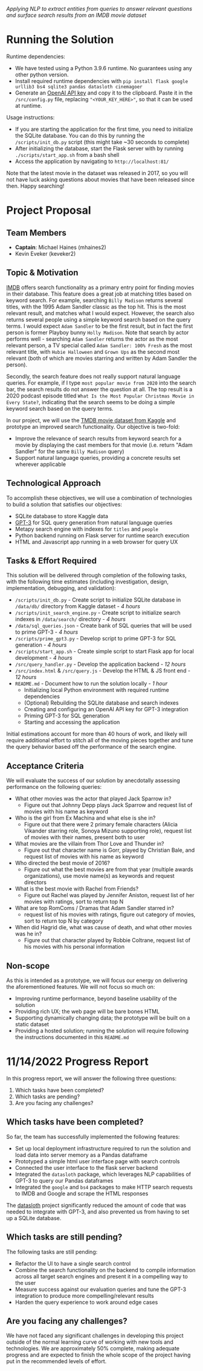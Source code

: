 *Applying NLP to extract entities from queries to answer relevant questions and surface search results from an IMDB movie dataset*

# Running the Solution

Runtime dependencies:

* We have tested using a Python 3.9.6 runtime. No guarantees using any other python version.
* Install required runtime dependencies with `pip install flask google urllib3 bs4 sqlite3 pandas datasloth cinemagoer`
* Generate an [OpenAI API key](https://beta.openai.com/account/api-keys) and copy it to the clipboard. Paste it in the `/src/config.py` file, replacing `"<YOUR_KEY_HERE>"`, so that it can be used at runtime.

Usage instructions:

* If you are starting the application for the first time, you need to initialize the SQLite database. You can do this by running the `/scripts/init_db.py` script (this might take ~30 seconds to complete)
* After initializing the database, start the Flask server with by running `./scripts/start_app.sh` from a bash shell
* Access the application by navigating to `http://localhost:81/`

Note that the latest movie in the dataset was released in 2017, so you will not have luck asking questions about movies that have been released since then. Happy searching!

# Project Proposal

## Team Members

* **Captain**: Michael Haines (mhaines2)
* Kevin Eveker (keveker2)

## Topic & Motivation

[IMDB](https://imdb.com) offers search functionality as a primary entry point for finding movies in their database.  This feature does a great job at matching titles based on keyword search. For example, searching `Billy Madison` returns several titles, with the 1995 Adam Sandler classic as the top hit. This is the most relevant result, and matches what I would expect. However, the search also returns several people using a simple keyword search based on the query terms. I would expect `Adam Sandler` to be the first result, but in fact the first person is former Playboy bunny `Holly Madison`. Note that search by actor performs well - searching `Adam Sandler` returns the actor as the most relevant person, a TV special called `Adam Sandler: 100% Fresh` as the most relevant title, with `Hubie Halloween` and `Grown Ups` as the second most relevant (both of which are movies starring and written by Adam Sandler the person).

Secondly, the search feature does not really support natural language queries. For example, if I type `most popular movie from 2020` into the search bar, the search results do not answer the question at all. The top result is a 2020 podcast episode titled `What Is the Most Popular Christmas Movie in Every State?`, indicating that the search seems to be doing a simple keyword search based on the query terms.

In our project, we will use the [TMDB movie dataset from Kaggle](https://www.kaggle.com/datasets/tmdb/tmdb-movie-metadata) and prototype an improved search functionality. Our objective is two-fold:

* Improve the relevance of search results from keyword search for a movie by displaying the cast members for that movie (i.e. return "Adam Sandler" for the same `Billy Madison` query)
* Support natural language queries, providing a concrete results set wherever applicable

## Technological Approach

To accomplish these objectives, we will use a combination of technologies to build a solution that satisfies our objectives:

* SQLite database to store Kaggle data
* [GPT-3](https://openai.com/api/) for SQL query generation from natural language queries
* Metapy search engine with indexes for `titles` and `people`
* Python backend running on Flask server for runtime search execution
* HTML and Javascript app running in a web browser for query UX

## Tasks & Effort Required

This solution will be delivered through completion of the following tasks, with the following time estimates (including investigation, design, implementation, debugging, and validation):

* `/scripts/init_db.py` - Create script to initialize SQLite database in `/data/db/` directory from Kaggle dataset - *4 hours*
* `/scripts/init_search_engine.py` - Create script to initialize search indexes in `/data/search/` directory - *4 hours*
* `/data/sql_queries.json` - Create bank of SQL queries that will be used to prime GPT-3 - *4 hours*
* `/scripts/prime_gpt3.py` - Develop script to prime GPT-3 for SQL generation - *4 hours*
* `/scripts/start_app.sh` - Create simple script to start Flask app for local development - *4 hours*
* `/src/query_handler.py` - Develop the application backend - *12 hours*
* `/src/index.html` & `/src/query.js` - Develop the HTML & JS front end - *12 hours*
* `README.md` - Document how to run the solution locally - *1 hour*
    * Initializing local Python environment with required runtime dependencies
    * (Optional) Rebuilding the SQLite database and search indexes
    * Creating and configuring an OpenAI API key for GPT-3 integration
    * Priming GPT-3 for SQL generation
    * Starting and accessing the application

Initial estimations account for more than 40 hours of work, and likely will require additional effort to stitch all of the moving pieces together and tune the query behavior based off the performance of the search engine.

## Acceptance Criteria

We will evaluate the success of our solution by anecdotally assessing performance on the following queries:

* What other movies was the actor that played Jack Sparrow in?
    * Figure out that Johnny Depp plays Jack Sparrow and request list of movies with his name as keyword
* Who is the girl from Ex Machina and what else is she in?
    * Figure out that there were 2 primary female characters (Alicia Vikander starring role, Sonoya Mizuno supporting role), request list of movies with their names, present both to user
* What movies are the villain from Thor Love and Thunder in?
    * Figure out that character name is Gorr, played by Christian Bale, and request list of movies with his name as keyword
* Who directed the best movie of 2016?
    * Figure out what the best movies are from that year (multiple awards organizations), use movie name(s) as keywords and request directors
* What is the best movie with Rachel from Friends?
    * Figure out Rachel was played by Jennifer Aniston, request list of her movies with ratings, sort to return top N
* What are top RomComs / Dramas that Adam Sandler starred in?
    * request list of his movies with ratings, figure out category of movies, sort to return top N by category
* When did Hagrid die, what was cause of death, and what other movies was he in?
    * Figure out that character played by Robbie Coltrane, request list of his movies with his personal information

## Non-scope

As this is intended as a prototype, we will focus our energy on delivering the aforementioned features. We will not focus so much on:

* Improving runtime performance, beyond baseline usability of the solution
* Providing rich UX; the web page will be bare bones HTML
* Supporting dynamically changing data; the prototype will be built on a static dataset
* Providing a hosted solution; running the solution will require following the instructions documented in this `README.md`

# 11/14/2022 Progress Report

In this progress report, we will answer the following three questions:

1. Which tasks have been completed?
1. Which tasks are pending?
1. Are you facing any challenges?

## Which tasks have been completed?
So far, the team has successfully implemented the following features:

* Set up local deployment infrastructure required to run the solution and load data into server memory as a Pandas dataframe
* Prototyped a simple html user interface page with search controls
* Connected the user interface to the flask server backend
* Integrated the `datasloth` package, which leverages NLP capabilities of GPT-3 to query our Pandas dataframes
* Integrated the `google` and `bs4` packages to make HTTP search requests to IMDB and Google and scrape the HTML responses

The [datasloth](https://github.com/ibestvina/datasloth) project significantly reduced the amount of code that was needed to integrate with GPT-3, and also prevented us from having to set up a SQLite database.

## Which tasks are still pending?
The following tasks are still pending:

* Refactor the UI to have a single search control
* Combine the search functionality on the backend to compile information across all target search engines and present it in a compelling way to the user
* Measure success against our evaluation queries and tune the GPT-3 integration to produce more compelling/relevant results
* Harden the query experience to work around edge cases

## Are you facing any challenges?
We have not faced any significant challenges in developing this project outside of the normal learning curve of working with new tools and technologies. We are approximately 50% complete, making adequate progress and are expected to finish the whole scope of the project having put in the recommended levels of effort.